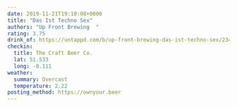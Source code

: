 ```yaml
---
date: 2019-11-21T19:10:08+0000
title: "Das Ist Techno Sex"
authors: "Up Front Brewing  "
rating: 3.75
drink_of: https://untappd.com/b/up-front-brewing-das-ist-techno-sex/2345999
checkin:
  title: The Craft Beer Co.
  lat: 51.533
  long: -0.111
weather:
  summary: Overcast
  temperature: 2.22
posting_method: https://ownyour.beer
---
```

